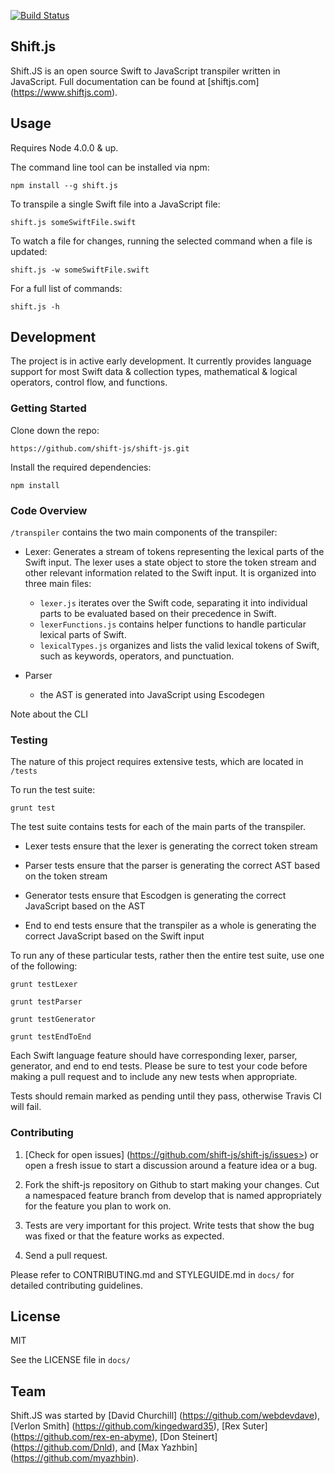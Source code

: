 [![Build Status](https://travis-ci.org/shift-js/shift-js.png)](https://travis-ci.org/shift-js/shift-js)

## Shift.js

Shift.JS is an open source Swift to JavaScript transpiler written in JavaScript. Full documentation can be found at [shiftjs.com] (https://www.shiftjs.com).

## Usage

Requires Node 4.0.0 & up.

The command line tool can be installed via npm:

```
npm install --g shift.js
```

To transpile a single Swift file into a JavaScript file:

```
shift.js someSwiftFile.swift
```

To watch a file for changes, running the selected command when a file is updated:

```
shift.js -w someSwiftFile.swift
```

For a full list of commands:

```
shift.js -h
```

## Development

The project is in active early development.  It currently provides language support for most Swift data & collection types, mathematical & logical operators, control flow, and functions.  

### Getting Started

Clone down the repo:

```
https://github.com/shift-js/shift-js.git
```

Install the required dependencies:

```
npm install
```

### Code Overview

```/transpiler``` contains the two main components of the transpiler:

- Lexer: Generates a stream of tokens representing the lexical parts of the Swift input.  The lexer uses a state object to store the token stream and other relevant information related to the Swift input.  It is organized into three main files: 
  - ```lexer.js``` iterates over the Swift code, separating it into individual parts to be evaluated based on their precedence in Swift.
  - ```lexerFunctions.js``` contains helper functions to handle particular lexical parts of Swift.
  - ```lexicalTypes.js``` organizes and lists the valid lexical tokens of Swift, such as keywords, operators, and punctuation.

- Parser
  - the AST is generated into JavaScript using Escodegen

Note about the CLI

### Testing

The nature of this project requires extensive tests, which are located in ```/tests```

To run the test suite:

```
grunt test
```

The test suite contains tests for each of the main parts of the transpiler.  

- Lexer tests ensure that the lexer is generating the correct token stream

- Parser tests ensure that the parser is generating the correct AST based on the token stream

- Generator tests ensure that Escodgen is generating the correct JavaScript based on the AST

- End to end tests ensure that the transpiler as a whole is generating the correct JavaScript based on the Swift input

To run any of these particular tests, rather then the entire test suite, use one of the following:

```
grunt testLexer

grunt testParser

grunt testGenerator

grunt testEndToEnd
```

Each Swift language feature should have corresponding lexer, parser, generator, and end to end tests.  Please be sure to test your code before making a pull request and to include any new tests when appropriate.

Tests should remain marked as pending until they pass, otherwise Travis CI will fail.

### Contributing

1. [Check for open issues] (https://github.com/shift-js/shift-js/issues>) or open a fresh issue to start a discussion around a feature idea or a bug.

2. Fork the shift-js repository on Github to start making your changes. Cut a namespaced feature branch from develop that is named appropriately for the feature you plan to work on.

3. Tests are very important for this project. Write tests that show the bug was fixed or that the feature works as expected.

4. Send a pull request.

Please refer to CONTRIBUTING.md and STYLEGUIDE.md in ```docs/``` for detailed contributing guidelines.

## License

MIT

See the LICENSE file in ```docs/```

## Team

Shift.JS was started by [David Churchill] (https://github.com/webdevdave), [Verlon Smith] (https://github.com/kingedward35), [Rex Suter] (https://github.com/rex-en-abyme), [Don Steinert] (https://github.com/Dnld), and [Max Yazhbin] (https://github.com/myazhbin).

